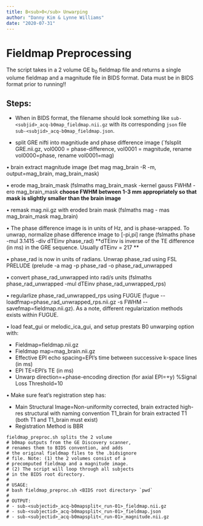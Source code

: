 ```yaml
---
title: B<sub>0</sub> Unwarping
author: "Danny Kim & Lynne Williams"
date: "2020-07-31"
---
```


# Fieldmap Preprocessing
The script takes in a 2 volume GE b<sub>0</sub> fieldmap file and returns a single volume fieldmap and a magnitude file in BIDS format. Data must be in BIDS format prior to running!!

## Steps:
* When in BIDS format, the filename should look something like `sub-<subjid>_acq-b0map_fieldmap.nii.gz` with its corresponding `json` file `sub-<subjid>_acq-b0map_fieldmap.json`.

*	split GRE nifti into magnitiude and phase difference image (`fslsplit GRE.nii.gz, vol0000 = phase-difference, vol0001 = magnitude, rename vol0000=phase, rename vol0001=mag)

•	brain extract magnitude image (bet mag mag_brain -R -m, output=mag_brain, mag_brain_mask)

•	erode mag_brain_mask (fslmaths mag_brain_mask -kernel gauss FWHM -ero mag_brain_mask
**choose FWHM between 1-3 mm appropriately so that mask is slightly smaller than the brain image**

•	remask mag.nii.gz with eroded brain mask (fslmaths mag - mas mag_brain_mask mag_brain)

•	The phase difference image is in units of Hz, and is phase-wrapped. To unwrap, normalize phase difference image to [-pi,pi] range (fslmaths phase -mul 3.1415 -div dTEinv phase_rad)
**dTEinv is inverse of the TE difference (in ms) in the GRE sequence. Usually dTEinv = 217 **

•	phase_rad is now in units of radians. Unwrap phase_rad using FSL PRELUDE (prelude -a mag -p phase_rad -o phase_rad_unwrapped

•	convert phase_rad_unwrapped into rad/s units (fslmaths phase_rad_unwrapped -mul dTEinv phase_rad_unwrapped_rps)

•	regularlize phase_rad_unwrapped_rps using FUGUE (fugue --loadfmap=phase_rad_unwrapped_rps.nii.gz -s FWHM --savefmap=fieldmap.nii.gz). As a note, different regularization methods exists within FUGUE.

•	load feat_gui or melodic_ica_gui, and setup prestats B0 unwarping option with:
- Fieldmap=fieldmap.nii.gz
- Fieldmap map=mag_brain.nii.gz
- Effective EPI echo spacing=EPI’s time between successive k-space lines (in ms)
- EPI TE=EPI’s TE (in ms)
- Unwarp direction=+phase-encoding direction (for axial EPI=+y)
%Signal Loss Threshold=10

•	Make sure feat’s registration step has:
- Main Structural Image=Non-uniformity corrected, brain extracted high-res structural with naming convention T1_brain for brain extracted T1 (both T1 and T1_brain must exist)
- Registration Method is BBR







```
fieldmap_preproc.sh splits the 2 volume 
# b0map outputs from the GE Discovery scanner,
# renames them to BIDS convention, and adds
# the original fieldmap files to the .bidsignore
# file. Note: (1) the 2 volumes consist of a 
# precomputed fieldmap and a magnitude image.
# (2) The script will loop through all subjects 
# in the BIDS root directory.
#
# USAGE:
# bash fieldmap_preproc.sh <BIDS root directory> `pwd`
#
# OUTPUT:
# - sub-<subjectid>_acq-b0mapsplit<_run-01>_fieldmap.nii.gz
# - sub-<subjectid>_acq-b0mapsplit<_run-01>_fieldmap.json
# - sub-<subjectid>_acq-b0mapsplit<_run-01>_magnitude.nii.gz
```
